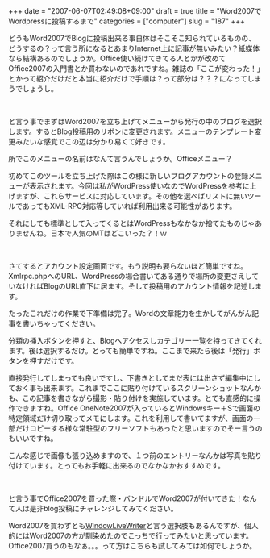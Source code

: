 +++
date = "2007-06-07T02:49:08+09:00"
draft = true
title = "Word2007でWordpressに投稿するまで"
categories = ["computer"]
slug = "187"
+++

<p><img align="left" src="/images/2007/06/060607_1749_Word2007Wor1.png" alt=""/>どうもWord2007でBlogに投稿出来る事自体はそこそこ知られているものの、どうするの？って言う所になるとあまりInternet上に記事が無いみたい？紙媒体なら結構あるのでしょうか。Office使い続けてきてる人とかが改めてOffice2007の入門書とか買わないのであれですね。雑誌の「ここが変わった！」とかって紹介だけだと本当に紹介だけで手順は？って部分は？？？になってしまうでしょうし。 
</p><p> 
 </p><p>と言う事でまずはWord2007を立ち上げてメニューから発行の中のブログを選択します。するとBlog投稿用のリボンに変更されます。メニューのテンプレート変更みたいな感覚でこの辺は分かり易くて好きです。 
</p><p><img align="left" src="/images/2007/06/060607_1749_Word2007Wor2.png" alt=""/>所でこのメニューの名前はなんて言うんでしょうか。Officeメニュー？ 
</p><p>初めてこのツールを立ち上げた際はこの様に新しいブログアカウントの登録メニューが表示されます。今回は私がWordPress使いなのでWordPressを参考に上げますが、これらサービスに対応しています。その他を選べばリストに無いツールであってもXML-RPC対応等していれば利用出来る可能性があります。 
</p><p>それにしても標準として入ってくるとはWordPressもなかなか捨てたものじゃありませんね。日本で人気のMTはどこいった？！ｗ 
</p><p><img align="left" src="/images/2007/06/060607_1749_Word2007Wor3.png" alt=""/> 
</p><p>さてするとアカウント設定画面です。もう説明も要らないほど簡単ですね。Xmlrpc.phpへのURL、WordPressの場合書いてある通りで場所の変更さえしていなければBlogのURL直下に居ます。そして投稿用のアカウント情報を記述します。 
</p><p>たったこれだけの作業で下準備は完了。Wordの文章能力を生かしてがんがん記事を書いちゃってください。 
</p><p><img align="left" src="/images/2007/06/060607_1749_Word2007Wor4.png" alt=""/>分類の挿入ボタンを押すと、Blogへアクセスしカテゴリー一覧を持ってきてくれます。後は選択するだけ。とっても簡単ですね。ここまで来たら後は「発行」ボタンを押すだけです。 
</p><p>直接発行してしまっても良いですし、下書きとしてまだ表には出さず編集中にしておく事も出来ます。これまでここに貼り付けているスクリーンショットなんかも、この記事を書きながら撮影・貼り付けを実施しています。とても直感的に操作できますね。Office OneNote2007が入っているとWindowsキー＋Sで画面の特定領域だけ切り取ってメモにします。これを利用して書いてますが、画面の一部だけコピーする様な常駐型のフリーソフトもあったと思いますのでそー言うのもいいですね。 
</p><p>こんな感じで画像も張り込めますので、１つ前のエントリーなんかは写真を貼り付けています。とってもお手軽に出来るのでなかなかおすすめです。 
</p><p> 
 </p><p>と言う事でOffice2007を買った際・バンドルでWord2007が付いてきた！なんて人は是非blog投稿にチャレンジしてみてください。 
</p><p>Word2007を買わずとも<a href="http://internet.watch.impress.co.jp/cda/news/2007/05/31/15902.html">WindowLiveWriter</a>と言う選択肢もあるんですが、個人的にはWord2007の方が馴染めたのでこっちで行ってみたいと思っています。Office2007買うのもなぁ。。。って方はこちらも試してみては如何でしょうか。 </p>
